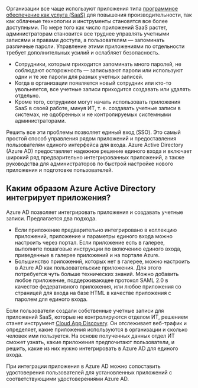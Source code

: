 Организации все чаще используют приложения типа [программное обеспечение как услуга (SaaS)](https://azure.microsoft.com/overview/what-is-saas/) для повышения производительности, так как облачные технологии и инструменты становятся все более доступными. По мере того как число приложений SaaS растет, администраторам становится все труднее управлять учетными записями и правами доступа, а пользователям — запоминать различные пароли. Управление этими приложениями по отдельности требует дополнительных усилий и ослабляет безопасность.

* Сотрудники, которым приходится запоминать много паролей, не соблюдают осторожность — записывают пароли или используют одни и те же пароли для разных учетных записей.
* Когда в организации появляется новый сотрудник или кто-то увольняется, все учетные записи приходится создавать или удалять отдельно.
* Кроме того, сотрудники могут начать использовать приложения SaaS в своей работе, минуя ИТ, т. е. создавать учетные записи в системах, не одобренных и не контролируемых системными администраторами.

Решить все эти проблемы позволяет единый вход (SSO). Это самый простой способ управления рядом приложений и предоставления пользователям единого интерфейса для входа. Azure Active Directory (Azure AD) предоставляет надежное решение единого входа и включает широкий ряд предварительно интегрированных приложений, а также руководства для администраторов по быстрой настройке нового приложения и подготовке пользователей.

## Каким образом Azure Active Directory интегрирует приложения?
Azure AD позволяет интегрировать приложения и создавать учетные записи. Предлагается два подхода.

* Если приложение предварительно интегрировано в коллекцию приложений, приложение и параметры единого входа можно настроить через портал. Если приложение есть в галерее, выполните пошаговые инструкции по включению единого входа, приведенные в галерее приложений и на портале Azure.
* Большинство приложений, которых нет в галерее, можно настроить в Azure AD как пользовательские приложения. Для этого потребуется чуть больше технических знаний. Можно добавить любое приложение, поддерживающее протокол SAML 2.0 в качестве федеративного приложения, или любое приложения со страницей для входа на базе HTML в качестве приложения с паролем для единого входа.

Если пользователи создали собственные учетные записи для приложений SaaS, которые не контролируются отделом ИТ, решением станет инструмент [Cloud App Discovery](../articles/active-directory/active-directory-cloudappdiscovery-whatis.md). Он отслеживает веб-трафик и определяет, какие приложения используются в организации и сколько человек ими пользуется. На основе полученных данных отдел ИТ сможет узнать, какие приложения предпочитают пользователи, и решить, какие из них нужно интегрировать в Azure AD для единого входа.

При интеграции приложения в Azure AD можно сопоставить удостоверения пользователей для установленных приложений с соответствующими удостоверениями Azure AD.

<!---HONumber=AcomDC_0727_2016-->